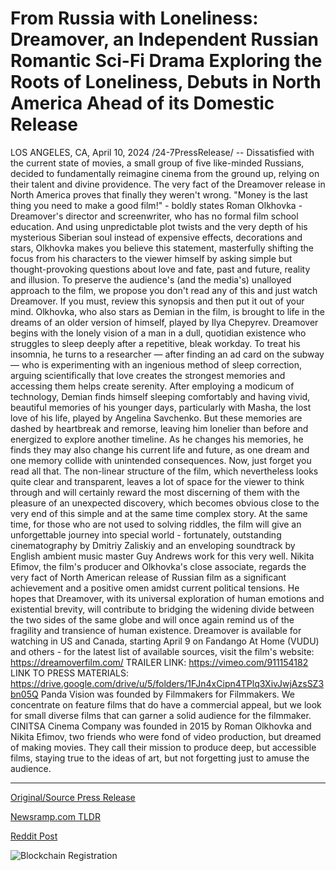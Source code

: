# From Russia with Loneliness: Dreamover, an Independent Russian Romantic Sci-Fi Drama Exploring the Roots of Loneliness, Debuts in North America Ahead of its Domestic Release

LOS ANGELES, CA, April 10, 2024 /24-7PressRelease/ -- Dissatisfied with the current state of movies, a small group of five like-minded Russians, decided to fundamentally reimagine cinema from the ground up, relying on their talent and divine providence. The very fact of the Dreamover release in North America proves that finally they weren't wrong.  "Money is the last thing you need to make a good film!" - boldly states Roman Olkhovka - Dreamover's director and screenwriter, who has no formal film school education. And using unpredictable plot twists and the very depth of his mysterious Siberian soul instead of expensive effects, decorations and stars, Olkhovka makes you believe this statement, masterfully shifting the focus from his characters to the viewer himself by asking simple but thought-provoking questions about love and fate, past and future, reality and illusion.  To preserve the audience's (and the media's) unalloyed approach to the film, we propose you don't read any of this and just watch Dreamover. If you must, review this synopsis and then put it out of your mind. Olkhovka, who also stars as Demian in the film, is brought to life in the dreams of an older version of himself, played by Ilya Chepyrev. Dreamover begins with the lonely vision of a man in a dull, quotidian existence who struggles to sleep deeply after a repetitive, bleak workday. To treat his insomnia, he turns to a researcher — after finding an ad card on the subway — who is experimenting with an ingenious method of sleep correction, arguing scientifically that love creates the strongest memories and accessing them helps create serenity. After employing a modicum of technology, Demian finds himself sleeping comfortably and having vivid, beautiful memories of his younger days, particularly with Masha, the lost love of his life, played by Angelina Savchenko. But these memories are dashed by heartbreak and remorse, leaving him lonelier than before and energized to explore another timeline. As he changes his memories, he finds they may also change his current life and future, as one dream and one memory collide with unintended consequences. Now, just forget you read all that.  The non-linear structure of the film, which nevertheless looks quite clear and transparent, leaves a lot of space for the viewer to think through and will certainly reward the most discerning of them with the pleasure of an unexpected discovery, which becomes obvious close to the very end of this simple and at the same time complex story. At the same time, for those who are not used to solving riddles, the film will give an unforgettable journey into special world - fortunately, outstanding cinematography by Dmitriy Zaliskiy and an enveloping soundtrack by English ambient music master Guy Andrews work for this very well.  Nikita Efimov, the film's producer and Olkhovka's close associate, regards the very fact of North American release of Russian film as a significant achievement and a positive omen amidst current political tensions. He hopes that Dreamover, with its universal exploration of human emotions and existential brevity, will contribute to bridging the widening divide between the two sides of the same globe and will once again remind us of the fragility and transience of human existence.  Dreamover is available for watching in US and Canada, starting April 9 on Fandango At Home (VUDU) and others - for the latest list of available sources, visit the film's website: https://dreamoverfilm.com/  TRAILER LINK: https://vimeo.com/911154182 LINK TO PRESS MATERIALS: https://drive.google.com/drive/u/5/folders/1FJn4xCipn4TPlq3XivJwjAzsSZ3bn05Q  Panda Vision was founded by Filmmakers for Filmmakers. We concentrate on feature films that do have a commercial appeal, but we look for small diverse films that can garner a solid audience for the filmmaker.  CINITSA Cinema Company was founded in 2015 by Roman Olkhovka and Nikita Efimov, two friends who were fond of video production, but dreamed of making movies. They call their mission to produce deep, but accessible films, staying true to the ideas of art, but not forgetting just to amuse the audience. 

---

[Original/Source Press Release](https://www.24-7pressrelease.com/press-release/509919/from-russia-with-loneliness-dreamover-an-independent-russian-romantic-sci-fi-drama-exploring-the-roots-of-loneliness-debuts-in-north-america-ahead-of-its-domestic-release)
                    

[Newsramp.com TLDR](None) 



[Reddit Post](https://www.reddit.com/r/Lifestyle_Culture/comments/1c0fmtp/russian_filmmakers_challenge_traditional_cinema/) 



![Blockchain Registration](https://cdn.newsramp.app/24-7PressRelease/qrcode/244/10/mint6ud2.webp)